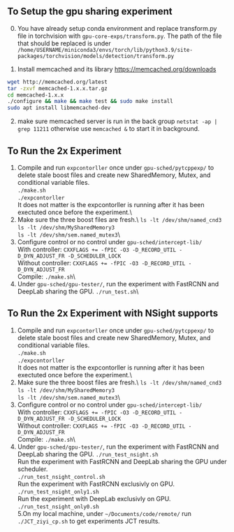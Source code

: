 ## To Setup the gpu sharing experiment 
0. You have already setup conda environment and replace transform.py file in torchvision with `gpu-core-exps/transform.py`. The path of the file that should be replaced is under `/home/USERNAME/miniconda3/envs/torch/lib/python3.9/site-packages/torchvision/models/detection/transform.py`

1. Install memcached and its library https://memcached.org/downloads
```bash
wget http://memcached.org/latest
tar -zxvf memcached-1.x.x.tar.gz
cd memcached-1.x.x
./configure && make && make test && sudo make install
sudo apt install libmemcached-dev
```

2. make sure memcached server is run in the back group `netstat -ap | grep 11211` otherwise use `memcached &` to start it in background.

## To Run the 2x Experiment 
1. Compile and run `expcontorller` once under `gpu-sched/pytcppexp/` to delete stale boost files and create new SharedMemory, Mutex, and conditional variable files.\
`./make.sh`\
`./expcontorller`\
It does not matter is the expcontorller is running after it has been exectuted once before the experiment.\
2. Make sure the three boost files are fresh.\ 
`ls -lt /dev/shm/named_cnd3`\
`ls -lt /dev/shm/MySharedMemory3`\
`ls -lt /dev/shm/sem.named_mutex3`\
3. Configure control or no control under `gpu-sched/intercept-lib/`\
With controller: `CXXFLAGS += -fPIC -O3 -D_RECORD_UTIL -D_DYN_ADJUST_FR -D_SCHEDULER_LOCK`\
Without controller: `CXXFLAGS += -fPIC -O3 -D_RECORD_UTIL -D_DYN_ADJUST_FR`\
Compile: `./make.sh`\
4. Under `gpu-sched/gpu-tester/`, run the experiment with FastRCNN and DeepLab sharing the GPU.
`./run_test.sh`\
## To Run the 2x Experiment with NSight supports
1. Compile and run `expcontorller` once under `gpu-sched/pytcppexp/` to delete stale boost files and create new SharedMemory, Mutex, and conditional variable files.\
`./make.sh`\
`./expcontorller`\
It does not matter is the expcontorller is running after it has been exectuted once before the experiment.\
2. Make sure the three boost files are fresh.\ 
`ls -lt /dev/shm/named_cnd3`\
`ls -lt /dev/shm/MySharedMemory3`\
`ls -lt /dev/shm/sem.named_mutex3`\
3. Configure control or no control under `gpu-sched/intercept-lib/`\
With controller: `CXXFLAGS += -fPIC -O3 -D_RECORD_UTIL -D_DYN_ADJUST_FR -D_SCHEDULER_LOCK`\
Without controller: `CXXFLAGS += -fPIC -O3 -D_RECORD_UTIL -D_DYN_ADJUST_FR`\
Compile: `./make.sh`\
4. Under `gpu-sched/gpu-tester/`, run the experiment with FastRCNN and DeepLab sharing the GPU.
`./run_test_nsight.sh`\
Run the experiment with FastRCNN and DeepLab sharing the GPU under scheduler.\
`./run_test_nsight_control.sh`\
Run the experiment with FastRCNN exclusivly on GPU. \
`./run_test_nsight_only1.sh`\
Run the experiment with DeepLab exclusivly on GPU. \
`./run_test_nsight_only0.sh`\
5.On my local machine, under `~/Documents/code/remote/` run `./JCT_ziyi_cp.sh` to get experiments JCT results.
